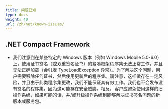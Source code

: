 ```yaml
---
title: 问题已知
type: docs
weight: 40
url: /zh/net/known-issues/
---
```


## **.NET Compact Framework**
- 我们注意到在某些特定的 Windows 版本（例如 Windows Mobile 5.0-6.0）上，使用证书签名（或双重签名证书）的紧凑框架程序集无法正常工作，并且无法正确加载（会引发 TypeLoadException 异常）。为了解决这个问题，用户需要移除任何证书，然后使用更新后的程序集。请注意，这样做存在一定风险，并且由于此类程序集更改，我们不能保证其有效工作。我们也不会发布没有签名的程序集，因为这可能存在安全威胁。相反，客户应避免使用这样的旧操作系统，如果可能的话，并/或升级操作系统到能够解决证书签名问题的新版本或服务包。
